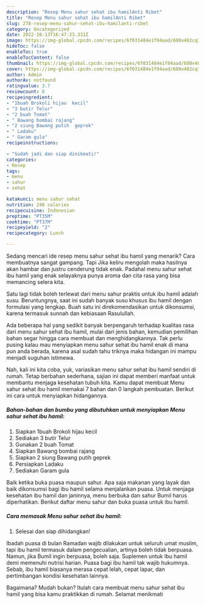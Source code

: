```yaml
---
description: "Resep Menu sahur sehat ibu hamilAnti Ribet"
title: "Resep Menu sahur sehat ibu hamilAnti Ribet"
slug: 278-resep-menu-sahur-sehat-ibu-hamilanti-ribet
category: Uncategorized
date: 2022-10-13T16:47:23.331Z
image: https://img-global.cpcdn.com/recipes/6f031484e1f04aad/680x482cq70/menu-sahur-sehat-ibu-hamil-foto-resep-utama.jpg
hideToc: false
enableToc: true
enableTocContent: false
thumbnail: https://img-global.cpcdn.com/recipes/6f031484e1f04aad/680x482cq70/menu-sahur-sehat-ibu-hamil-foto-resep-utama.jpg
cover: https://img-global.cpcdn.com/recipes/6f031484e1f04aad/680x482cq70/menu-sahur-sehat-ibu-hamil-foto-resep-utama.jpg
author: Admin
authorAv: notfound
ratingvalue: 3.7
reviewcount: 8
recipeingredient:
- "1buah Brokoli hijau  kecil"
- "3 butir Telur"
- "2 buah Tomat"
- " Bawang bombai rajang"
- "2 siung Bawang putih  geprek"
- " Ladaku"
- " Garam gula"
recipeinstructions:

- "Sudah jadi dan siap dinikmati!"
categories:
- Resep
tags:
- menu
- sahur
- sehat

katakunci: menu sahur sehat 
nutrition: 240 calories
recipecuisine: Indonesian
preptime: "PT35M"
cooktime: "PT37M"
recipeyield: "2"
recipecategory: Lunch

---
```



Sedang mencari ide resep menu sahur sehat ibu hamil yang menarik? Cara membuatnya sangat gampang. Tapi Jika keliru mengolah maka hasilnya akan hambar dan justru cenderung tidak enak. Padahal menu sahur sehat ibu hamil yang enak selayaknya punya aroma dan cita rasa yang bisa memancing selera kita.


Satu lagi tidak boleh terlewat dari menu sahur praktis untuk ibu hamil adalah susu. Beruntungnya, saat ini sudah banyak susu khusus ibu hamil dengan formulasi yang lengkap. Buah satu ini direkomendasikan untuk dikonsumsi, karena termasuk sunnah dan kebiasaan Rasulullah.

Ada beberapa hal yang sedikit banyak berpengaruh terhadap kualitas rasa dari menu sahur sehat ibu hamil, mulai dari jenis bahan, kemudian pemilihan bahan segar hingga cara membuat dan menghidangkannya. Tak perlu pusing kalau mau menyiapkan menu sahur sehat ibu hamil enak di mana pun anda berada, karena asal sudah tahu triknya maka hidangan ini mampu menjadi suguhan istimewa.


Nah, kali ini kita coba, yuk, variasikan menu sahur sehat ibu hamil sendiri di rumah. Tetap berbahan sederhana, sajian ini dapat memberi manfaat untuk membantu menjaga kesehatan tubuh kita. Kamu dapat membuat Menu sahur sehat ibu hamil memakai 7 bahan dan 0 langkah pembuatan. Berikut ini cara untuk menyiapkan hidangannya.

<!--inarticleads1-->

##### Bahan-bahan dan bumbu yang dibutuhkan untuk menyiapkan Menu sahur sehat ibu hamil:

1. Siapkan 1buah Brokoli hijau  kecil
1. Sediakan 3 butir Telur
1. Gunakan 2 buah Tomat
1. Siapkan  Bawang bombai rajang
1. Siapkan 2 siung Bawang putih  geprek
1. Persiapkan  Ladaku
1. Sediakan  Garam gula


Baik ketika buka puasa maupun sahur. Apa saja makanan yang layak dan baik dikonsumsi bagi ibu hamil selama menjalankan puasa. Untuk menjaga kesehatan ibu hamil dan janinnya, menu berbuka dan sahur Bumil harus diperhatikan. Berikut daftar menu sahur dan buka puasa untuk ibu hamil. 

<!--inarticleads2-->

##### Cara memasak Menu sahur sehat ibu hamil:


1. Selesai dan siap dihidangkan!

Ibadah puasa di bulan Ramadan wajib dilakukan untuk seluruh umat muslim, tapi ibu hamil termasuk dalam pengecualian, artinya boleh tidak berpuasa. Namun, jika Bumil ingin berpuasa, boleh saja. Suplemen untuk Ibu hamil demi memenuhi nutrisi harian. Puasa bagi ibu hamil tak wajib hukumnya. Sebab, ibu hamil biasanya merasa cepat lelah, cepat lapar, dan pertimbangan kondisi kesehatan lainnya. 

Bagaimana? Mudah bukan? Itulah cara membuat menu sahur sehat ibu hamil yang bisa kamu praktikkan di rumah. Selamat menikmati
